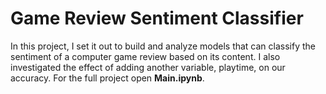 # Game Review Sentiment Classifier
In this project, I set it out to build and analyze models that can classify the sentiment of a computer game review based on its content. I also investigated the effect of adding another variable, playtime, on our accuracy. For the full project open **Main.ipynb**.
